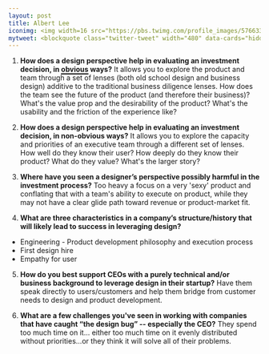 ```yaml
---
layout: post
title: Albert Lee
iconimg: <img width=16 src="https://pbs.twimg.com/profile_images/576633880733749248/6dnS_MHK.jpeg">
mytweet: <blockquote class="twitter-tweet" width="480" data-cards="hidden" lang="en"><p lang="en" dir="ltr">Thrilled for <a href="https://twitter.com/a16z">@a16z</a> to help <a href="https://twitter.com/Medium">@Medium</a> grow in to even more of a powerhouse platform. <a href="https://t.co/nzXeQsgohh">https://t.co/nzXeQsgohh</a></p>&mdash; Elizabeth Weil (@elizabeth) <a href="https://twitter.com/elizabeth/status/648633817297629185">September 28, 2015</a></blockquote><script async src="//platform.twitter.com/widgets.js" charset="utf-8"></script>  
---
```


1. <b>How does a design perspective help in evaluating an investment decision, in <span style="border-bottom: 2px solid black;">obvious</span> ways?</b> It allows you to explore the product and team through a set of lenses (both old school design and business design) additive to the traditional business diligence lenses. How does the team see the future of the product (and therefore their business)? What's the value prop and the desirability of the product? What's the usability and the friction of the experience like?

2. <b>How does a design perspective help in evaluating an investment decision, in non-obvious ways?</b> It allows you to explore the capacity and priorities of an executive team through a different set of lenses. How well do they know their user? How deeply do they know their product? What do they value? What's the larger story?

3. <b>Where have you seen a designer&rsquo;s perspective possibly harmful in the investment process?</b> Too heavy a focus on a very 'sexy' product and conflating that with a team's ability to execute on product, while they may not have a clear glide path toward revenue or product-market fit.

4. <b>What are three characteristics in a company&rsquo;s structure/history that will likely lead to success in leveraging design?</b>
  * Engineering - Product development philosophy and execution process
  * First design hire
  * Empathy for user

5. <b>How do you best support CEOs with a purely technical and/or business background to leverage design in their startup?</b> Have them speak directly to users/customers and help them bridge from customer needs to design and product development.

6. <b>What are a few challenges you've seen in working with companies that have caught &ldquo;the design bug&rdquo; -- especially the CEO?</b> They spend too much time on it... either too much time on it evenly distributed without priorities...or they think it will solve all of their problems.
